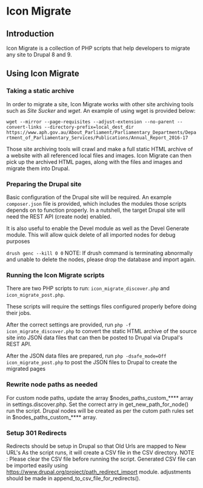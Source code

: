 # Icon Migrate

## Introduction
Icon Migrate is a collection of PHP scripts that help developers to migrate any site to Drupal 8 and 9.

## Using Icon Migrate

### Taking a static archive

In order to migrate a site, Icon Migrate works with other site archiving tools such as *Site Sucker* and *wget*. An example of using wget is provided below:

```wget --mirror --page-requisites --adjust-extension --no-parent --convert-links --directory-prefix=local_dest_dir https://www.aph.gov.au/About_Parliament/Parliamentary_Departments/Department_of_Parliamentary_Services/Publications/Annual_Report_2016-17```

Those site archiving tools will crawl and make a full static HTML archive of a website with all referenced local files and images. Icon Migrate can then pick up the archived HTML pages, along with the files and images and migrate them into Drupal.

### Preparing the Drupal site

Basic configuration of the Drupal site will be required. An example ```composer.json``` file is provided, which includes the modules those scripts depends on to function properly. In a nutshell, the target Drupal site will need the REST API (create node) enabled.

It is also useful to enable the Devel module as well as the Devel Generate module. This will allow quick delete of all imported nodes for debug purposes

`` drush genc --kill 0 0 ``
NOTE: If drush command is terminating abnormally and unable to delete the nodes, please drop the database and import again.


### Running the Icon Migrate scripts

There are two PHP scripts to run: ```icon_migrate_discover.php``` and ```icon_migrate_post.php```.

These scripts will require the settings files configured properly before doing their jobs.

After the correct settings are provided, run ```php -f icon_migrate_discover.php``` to convert the static HTML archive of the source site into JSON data files that can then be posted to Drupal via Drupal's REST API.

After the JSON data files are prepared, run ```php -dsafe_mode=Off icon_migrate_post.php``` to post the JSON files to Drupal to create the migrated pages  


### Rewrite node paths as needed
For custom node paths, update the array $nodes_paths_custom_**** array in settings.discover.php. Set the correct arry in get_new_path_for_node() run the script.
Drupal nodes will be created as per the cutom path rules set in $nodes_paths_custom_**** array.


### Setup 301 Redirects
Redirects should be setup in Drupal so that Old Urls are mapped to New URL's
As the script runs, it will create a CSV file in the CSV directory. 
NOTE : Please clear the CSV file before running the script.
Generated CSV file can be imported easily using https://www.drupal.org/project/path_redirect_import module.
adjustments should be made in append_to_csv_file_for_redirects().
